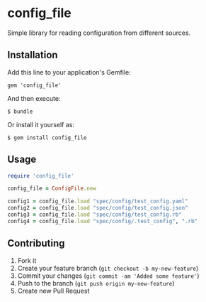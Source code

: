 config_file
============

Simple library for reading configuration from different sources.

## Installation

Add this line to your application's Gemfile:

    gem 'config_file'

And then execute:

    $ bundle

Or install it yourself as:

    $ gem install config_file

## Usage

```ruby
require 'config_file'

config_file = ConfigFile.new

config1 = config_file.load "spec/config/test_config.yaml"
config2 = config_file.load "spec/config/test_config.json"
config3 = config_file.load "spec/config/test_config.rb"
config4 = config_file.load "spec/config/.test_config", ".rb"
```

## Contributing

1. Fork it
2. Create your feature branch (`git checkout -b my-new-feature`)
3. Commit your changes (`git commit -am 'Added some feature'`)
4. Push to the branch (`git push origin my-new-feature`)
5. Create new Pull Request

